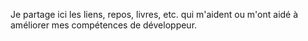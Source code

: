 Je partage ici les liens, repos, livres, etc. qui m'aident ou m'ont aidé à améliorer mes compétences de développeur.
